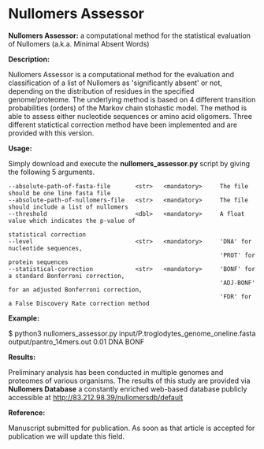 # Nullomers Assessor
<b>Nullomers Assessor:</b> a computational method for the statistical evaluation of Nullomers (a.k.a. Minimal Absent Words)

<b>Description:</b>

Nullomers Assessor is a computational method for the evaluation and classification of a list of Nullomers as 'significantly absent' or not, depending on the distribution of residues in the specified genome/proteome. The underlying method is based on 4 different transition probabilities (orders) of the Markov chain stohastic model. The method is able to assess either nucleotide sequences or amino acid oligomers. Three different statictical correction method have been implemented and are provided with this version.

<b>Usage:</b>

Simply download and execute the <b>nullomers_assessor.py</b> script by giving the following 5 arguments.

```
--absolute-path-of-fasta-file       <str>   <mandatory>     The file should be one line fasta file
--absolute-path-of-nullomers-file   <str>   <mandatory>     The file should include a list of nullomers
--threshold                         <dbl>   <mandatory>     A float value which indicates the p-value of 
                                                            statistical correction
--level                             <str>   <mandatory>     'DNA' for nucleotide sequences, 
                                                            'PROT' for protein sequences
--statistical-correction            <str>   <mandatory>     'BONF' for a standard Bonferroni correction, 
                                                            'ADJ-BONF' for an adjusted Bonferroni correction,
                                                            'FDR' for a False Discovery Rate correction method 
```

<b>Example:</b>

$ python3 nullomers_assessor.py input/P.troglodytes_genome_oneline.fasta output/pantro_14mers.out 0.01 DNA BONF

<b>Results:</b>

Preliminary analysis has been conducted in multiple genomes and proteomes of various organisms. The results of this study are provided via <b>Nullomers Database</b> a constantly enriched web-based database publicly accessible at http://83.212.98.39/nullomersdb/default

<b>Reference:</b>

Manuscript submitted for publication. As soon as that article is accepted for publication we will update this field.
